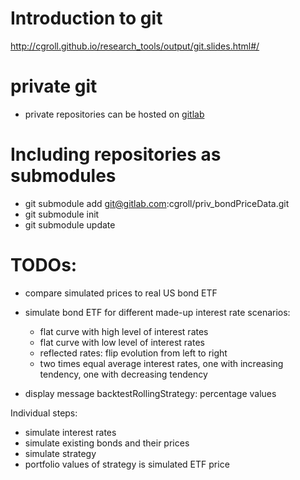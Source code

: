# Introduction to git

http://cgroll.github.io/research_tools/output/git.slides.html#/

# private git

- private repositories can be hosted on [gitlab](https://about.gitlab.com/)

# Including repositories as submodules

- git submodule add git@gitlab.com:cgroll/priv_bondPriceData.git
- git submodule init 
- git submodule update

# TODOs:

- compare simulated prices to real US bond ETF
- simulate bond ETF for different made-up interest rate scenarios: 
	- flat curve with high level of interest rates
	- flat curve with low level of interest rates
	- reflected rates: flip evolution from left to right
	- two times equal average interest rates, one with increasing
     tendency, one with decreasing tendency

- display message backtestRollingStrategy: percentage values

Individual steps:
- simulate interest rates
- simulate existing bonds and their prices
- simulate strategy
- portfolio values of strategy is simulated ETF price
